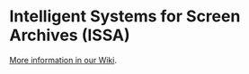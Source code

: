 # Intelligent Systems for Screen Archives (ISSA)

[More information in our Wiki](https://github.com/kingsdigitallab/issa/wiki).
